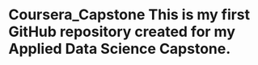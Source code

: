 # Coursera_Capstone This is my first GitHub repository created for my Applied Data Science Capstone.
